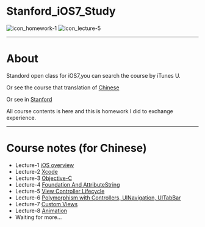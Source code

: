 # Stanford_iOS7_Study

![icon_homework-1](http://images0.cnblogs.com/blog2015/741951/201505/231656226724011.png)
![icon_lecture-5](http://images0.cnblogs.com/blog2015/741951/201505/311249379693763.png)

***
# About
Standord open class for iOS7,you can search the course by iTunes U.

Or see the course that translation of [Chinese](http://open.163.com/special/opencourse/ios7.html)

Or see in [Stanford](http://web.stanford.edu/class/cs193p/cgi-bin/drupal/downloads-2013-fall)

All course contents is here and this is homework I did to exchange experience.

***

# Course notes (for Chinese)
  
* Lecture-1 [iOS overview](http://www.cnblogs.com/nslogmeng/p/4512707.html)
* Lecture-2 [Xcode](http://www.cnblogs.com/nslogmeng/p/4517900.html)
* Lecture-3 [Objective-C](http://www.cnblogs.com/nslogmeng/p/4524634.html)
* Lecture-4 [Foundation And AttributeString](http://www.cnblogs.com/nslogmeng/p/4529498.html)
* Lecture-5 [View Controller Lifecycle](http://www.cnblogs.com/nslogmeng/p/4541360.html)
* Lecture-6 [Polymorphism with Controllers, UINavigation, UITabBar](http://www.cnblogs.com/nslogmeng/p/4557590.html)
* Lecture-7 [Custom Views](http://www.cnblogs.com/nslogmeng/p/4604789.html)
* Lecture-8 [Animation](http://www.cnblogs.com/nslogmeng/p/4622995.html)
* Waiting for more...

